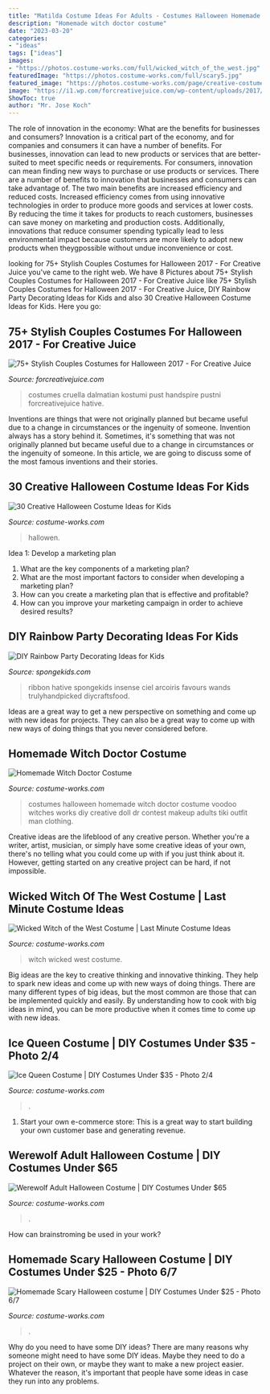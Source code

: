 ```yaml
---
title: "Matilda Costume Ideas For Adults - Costumes Halloween Homemade Witch Doctor Costume Voodoo Witches Works Diy Creative Doll Dr Contest Makeup Adults Tiki Outfit Man Clothing"
description: "Homemade witch doctor costume"
date: "2023-03-20"
categories:
- "ideas"
tags: ["ideas"]
images:
- "https://photos.costume-works.com/full/wicked_witch_of_the_west.jpg"
featuredImage: "https://photos.costume-works.com/full/scary5.jpg"
featured_image: "https://photos.costume-works.com/page/creative-costume-ideas-for-kids.jpg"
image: "https://i1.wp.com/forcreativejuice.com/wp-content/uploads/2017/09/72-couple-costume-ideas-for-halloween.jpg?fit=600%2C829&amp;ssl=1"
ShowToc: true
author: "Mr. Jose Koch"
---
```



The role of innovation in the economy: What are the benefits for businesses and consumers?
Innovation is a critical part of the economy, and for companies and consumers it can have a number of benefits. For businesses, innovation can lead to new products or services that are better-suited to meet specific needs or requirements. For consumers, innovation can mean finding new ways to purchase or use products or services.
There are a number of benefits to innovation that businesses and consumers can take advantage of. The two main benefits are increased efficiency and reduced costs. Increased efficiency comes from using innovative technologies in order to produce more goods and services at lower costs. By reducing the time it takes for products to reach customers, businesses can save money on marketing and production costs. Additionally, innovations that reduce consumer spending typically lead to less environmental impact because customers are more likely to adopt new products when theygpossible without undue inconvenience or cost.

	

		
looking for 75+ Stylish Couples Costumes for Halloween 2017 - For Creative Juice you've came to the right web. We have 8 Pictures about 75+ Stylish Couples Costumes for Halloween 2017 - For Creative Juice like 75+ Stylish Couples Costumes for Halloween 2017 - For Creative Juice, DIY Rainbow Party Decorating Ideas for Kids and also 30 Creative Halloween Costume Ideas for Kids. Here you go:
		
    
## 75+ Stylish Couples Costumes For Halloween 2017 - For Creative Juice

<img loading=lazy src="https://i1.wp.com/forcreativejuice.com/wp-content/uploads/2017/09/72-couple-costume-ideas-for-halloween.jpg?fit=600%2C829&amp;ssl=1" onerror="this.onerror=null;this.src='https://tse1.mm.bing.net/th?id=OIP.gNwP2VqXPqRCY0-rLcXxhwHaKO&amp;pid=15.1';" alt="75+ Stylish Couples Costumes for Halloween 2017 - For Creative Juice">

_Source: forcreativejuice.com_

>costumes cruella dalmatian kostumi pust handspire pustni forcreativejuice hative. 

	

Inventions are things that were not originally planned but became useful due to a change in circumstances or the ingenuity of someone.
Invention always has a story behind it. Sometimes, it's something that was not originally planned but became useful due to a change in circumstances or the ingenuity of someone. In this article, we are going to discuss some of the most famous inventions and their stories.

    
## 30 Creative Halloween Costume Ideas For Kids

<img loading=lazy src="https://photos.costume-works.com/page/creative-costume-ideas-for-kids.jpg" onerror="this.onerror=null;this.src='https://tse2.mm.bing.net/th?id=OIP.WPsZ4sKRUztfepI0hjO_EQHaMJ&amp;pid=15.1';" alt="30 Creative Halloween Costume Ideas for Kids">

_Source: costume-works.com_

>hallowen. 

	

Idea 1: Develop a marketing plan
1. What are the key components of a marketing plan? 
2. What are the most important factors to consider when developing a marketing plan? 
3. How can you create a marketing plan that is effective and profitable? 
4. How can you improve your marketing campaign in order to achieve desired results?

    
## DIY Rainbow Party Decorating Ideas For Kids

<img loading=lazy src="https://spongekids.com/wp-content/uploads/2014/11/diy-rainbow-party-decorating-ideas/4-candy-decoration.jpg" onerror="this.onerror=null;this.src='https://tse4.mm.bing.net/th?id=OIP.GfTxgQhCKywEmuWykiSTCAHaLG&amp;pid=15.1';" alt="DIY Rainbow Party Decorating Ideas for Kids">

_Source: spongekids.com_

>ribbon hative spongekids insense ciel arcoiris favours wands trulyhandpicked diycraftsfood. 

	

Ideas are a great way to get a new perspective on something and come up with new ideas for projects. They can also be a great way to come up with new ways of doing things that you never considered before.

    
## Homemade Witch Doctor Costume

<img loading=lazy src="https://photos.costume-works.com/full/witch_doctor.jpg" onerror="this.onerror=null;this.src='https://tse4.mm.bing.net/th?id=OIP.hPs1VxhGd7KLNZHE855edQHaJ3&amp;pid=15.1';" alt="Homemade Witch Doctor Costume">

_Source: costume-works.com_

>costumes halloween homemade witch doctor costume voodoo witches works diy creative doll dr contest makeup adults tiki outfit man clothing. 

	

Creative ideas are the lifeblood of any creative person. Whether you're a writer, artist, musician, or simply have some creative ideas of your own, there's no telling what you could come up with if you just think about it. However, getting started on any creative project can be hard, if not impossible.

    
## Wicked Witch Of The West Costume | Last Minute Costume Ideas

<img loading=lazy src="https://photos.costume-works.com/full/wicked_witch_of_the_west.jpg" onerror="this.onerror=null;this.src='https://tse3.mm.bing.net/th?id=OIP.9lu9K2lG_Ns73OPNx2bK9AAAAA&amp;pid=15.1';" alt="Wicked Witch of the West Costume | Last Minute Costume Ideas">

_Source: costume-works.com_

>witch wicked west costume. 

	

Big ideas are the key to creative thinking and innovative thinking. They help to spark new ideas and come up with new ways of doing things. There are many different types of big ideas, but the most common are those that can be implemented quickly and easily. By understanding how to cook with big ideas in mind, you can be more productive when it comes time to come up with new ideas.

    
## Ice Queen Costume | DIY Costumes Under $35 - Photo 2/4

<img loading=lazy src="https://photos.costume-works.com/full/ice_queen36.jpg" onerror="this.onerror=null;this.src='https://tse2.mm.bing.net/th?id=OIP.QbhfKdmKDJK9IuiDdMPU4wHaPP&amp;pid=15.1';" alt="Ice Queen Costume | DIY Costumes Under $35 - Photo 2/4">

_Source: costume-works.com_

>. 

	

1. Start your own e-commerce store: This is a great way to start building your own customer base and generating revenue.

    
## Werewolf Adult Halloween Costume | DIY Costumes Under $65

<img loading=lazy src="https://photos.costume-works.com/full/werewolf34.jpg" onerror="this.onerror=null;this.src='https://tse2.mm.bing.net/th?id=OIP.QOyA0PYDGa6wJLUtWjMktQHaLg&amp;pid=15.1';" alt="Werewolf Adult Halloween Costume | DIY Costumes Under $65">

_Source: costume-works.com_

>. 

	

How can brainstroming be used in your work?
 

    
## Homemade Scary Halloween Costume | DIY Costumes Under $25 - Photo 6/7

<img loading=lazy src="https://photos.costume-works.com/full/scary5.jpg" onerror="this.onerror=null;this.src='https://tse3.mm.bing.net/th?id=OIP.13s569Qw9MrHlPMMoGz1IwHaJ3&amp;pid=15.1';" alt="Homemade Scary Halloween costume | DIY Costumes Under $25 - Photo 6/7">

_Source: costume-works.com_

>. 

	

Why do you need to have some DIY ideas?
There are many reasons why someone might need to have some DIY ideas. Maybe they need to do a project on their own, or maybe they want to make a new project easier. Whatever the reason, it's important that people have some ideas in case they run into any problems.

